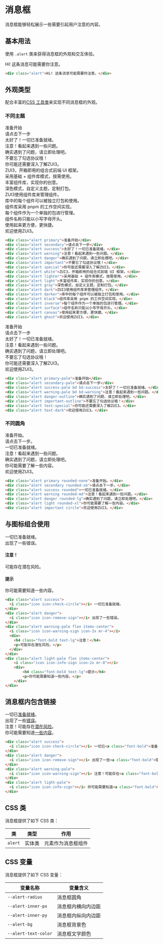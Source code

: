 # 消息框

消息框能够轻松展示一些需要引起用户注意的内容。

## 基本用法

使用 `.alert` 类来获得消息框的外观和交互体验。

<Example>
  <div class="alert">Hi! 这条消息可能需要你注意。</div>
</Example>

```html
<div class="alert">Hi! 这条消息可能需要你注意。</div>
```

## 外观类型

配合丰富的[CSS 工具类](/utilities/)来实现不同消息框的外观。

### 不同主题

<Example class="space-y-4">
    <div class="alert primary">准备开始</div>
    <div class="alert secondary">请点击下一步</div>
    <div class="alert success">太好了！一切已准备就绪。</div>
    <div class="alert warning">注意！看起来遇到一些问题。</div>
    <div class="alert danger">确实遇到了问题，请立即处理吧。</div>
    <div class="alert important">不要忘了勾选协议哦！</div>
    <div class="alert special">你可能还需要深入了解ZUI3。</div>
    <div class="alert white">ZUI3，开箱即用的组合式前端 UI 框架。</div>
    <div class="alert lighter">采用基础 + 组件库模式，按需使用。</div>
    <div class="alert light">丰富组件库，实现你的创意。</div>
    <div class="alert gray">深色模式，自定义主题，定制打包。</div>
    <div class="alert dark">ZUI3使用组件库来管理组件。</div>
    <div class="alert darker">库中的每个组件可以被独立打包和使用。</div>
    <div class="alert black">组件库采用 pnpm 的工作空间实现。</div>
    <div class="alert inverse">每个组件作为一个单独的包进行管理。</div>
    <div class="alert surface">组件名称只能以小写字母开头。</div>
    <div class="alert canvas">使用起来更方便，更快捷。</div>
    <div class="alert ghost">欢迎使用ZUI3。</div>
</Example>

```html
<div class="alert primary">准备开始</div>
<div class="alert secondary">请点击下一步</div>
<div class="alert success">太好了！一切已准备就绪。</div>
<div class="alert warning">注意！看起来遇到一些问题。</div>
<div class="alert danger">确实遇到了问题，请立即处理吧。</div>
<div class="alert important">不要忘了勾选协议哦！</div>
<div class="alert special">你可能还需要深入了解ZUI3。</div>
<div class="alert white">ZUI3，开箱即用的组合式前端 UI 框架。</div>
<div class="alert lighter">采用基础 + 组件库模式，按需使用。</div>
<div class="alert light">丰富组件库，实现你的创意。</div>
<div class="alert gray">深色模式，自定义主题，定制打包。</div>
<div class="alert dark">ZUI3使用组件库来管理组件。</div>
<div class="alert darker">库中的每个组件可以被独立打包和使用。</div>
<div class="alert black">组件库采用 pnpm 的工作空间实现。</div>
<div class="alert inverse">每个组件作为一个单独的包进行管理。</div>
<div class="alert surface">组件名称只能以小写字母开头。</div>
<div class="alert canvas">使用起来更方便，更快捷。</div>
<div class="alert ghost">欢迎使用ZUI3。</div>
```

<Example class="space-y-4">
    <div class="alert primary-pale">准备开始</div>
    <div class="alert secondary-pale">请点击下一步</div>
    <div class="alert success-pale bd bd-success">太好了！一切已准备就绪。</div>
    <div class="alert warning-pale bd bd-warning">注意！看起来遇到一些问题。</div>
    <div class="alert danger-outline">确实遇到了问题，请立即处理吧。</div>
    <div class="alert important-outline">不要忘了勾选协议哦！</div>
    <div class="alert text-special">你可能还需要深入了解ZUI3。</div>
    <div class="alert text-dark">欢迎使用ZUI3。</div>
</Example>

```html
<div class="alert primary-pale">准备开始</div>
<div class="alert secondary-pale">请点击下一步</div>
<div class="alert success-pale bd bd-success">太好了！一切已准备就绪。</div>
<div class="alert warning-pale bd bd-warning">注意！看起来遇到一些问题。</div>
<div class="alert danger-outline">确实遇到了问题，请立即处理吧。</div>
<div class="alert important-outline">不要忘了勾选协议哦！</div>
<div class="alert text-special">你可能还需要深入了解ZUI3。</div>
<div class="alert text-dark">欢迎使用ZUI3。</div>
```

### 不同圆角

<Example class="space-y-4">
    <div class="alert primary rounded-none">准备开始。</div>
    <div class="alert secondary rounded-sm">请点击下一步。</div>
    <div class="alert success rounded">一切已准备就绪。</div>
    <div class="alert warning rounded-md">注意！看起来遇到一些问题。</div>
    <div class="alert danger rounded-lg">确实遇到了问题，请立即处理吧。</div>
    <div class="alert light rounded-xl">你可能需要了解一些内容。</div>
    <div class="alert important circle">欢迎使用ZUI3。</div>
</Example>

```html
<div class="alert primary rounded-none">准备开始。</div>
<div class="alert secondary rounded-sm">请点击下一步。</div>
<div class="alert success rounded">一切已准备就绪。</div>
<div class="alert warning rounded-md">注意！看起来遇到一些问题。</div>
<div class="alert danger rounded-lg">确实遇到了问题，请立即处理吧。</div>
<div class="alert light rounded-xl">你可能需要了解一些内容。</div>
<div class="alert important circle">欢迎使用ZUI3。</div>
```

## 与图标组合使用

<Example class="space-y-4">
    <div class="alert success">
      <i class="icon icon-check-circle"></i> 一切已准备就绪。
    </div>
    <div class="alert danger">
      <i class="icon icon-remove-sign"></i> 出现了一些错误。
    </div>
    <div class="alert warning-pale flex items-center">
      <i class="icon icon-warning-sign icon-2x mr-4 "></i>
      <div>
        <h4 class="font-bold text-lg">注意！</h4>
        <p>可能存在潜在风险。</p>
      </div>
    </div>
    <div class="alert light-pale flex items-center">
        <i class="icon icon-info-sign icon-2x mr-4"></i>
        <div>
            <h4 class="font-bold text-lg">提示</h4>
            <p>你可能需要知道一些内容。</p>
        </div>
    </div>
</Example>

```html
<div class="alert success">
  <i class="icon icon-check-circle"></i> 一切已准备就绪。
</div>
<div class="alert danger">
  <i class="icon icon-remove-sign"></i> 出现了一些错误。
</div>
<div class="alert warning-pale flex items-center">
  <i class="icon icon-warning-sign icon-2x mr-4"></i>
  <div>
    <h4 class="font-bold text-lg">注意！</h4>
    <p>可能存在潜在风险。</p>
  </div>
</div>
<div class="alert light-pale flex items-center">
    <i class="icon icon-info-sign icon-2x mr-8"></i>
    <div>
        <h4 class="font-bold text-lg">提示</h4>
        <p>你可能需要知道一些内容。</p>
    </div>
</div>
```

## 消息框内包含链接

<Example class="space-y-4">
    <div class="alert success">
      <i class="icon icon-check-circle"></i> 一切已<a href="###" class="font-bold">准备就绪</a>。
    </div>
    <div class="alert danger">
      <i class="icon icon-remove-sign"></i> 出现了一些<a href="###" class="font-bold">错误</a>。
    </div>
    <div class="alert warning-pale">
      <i class="icon icon-warning-sign"></i> 注意！可能存在<a href="###" class="font-bold">潜在风险</a>。
    </div>
    <div class="alert light-pale">
      <i class="icon icon-info-sign"></i> 你可能需要知道<a href="###" class="font-bold">一些内容</a>。
    </div>
</Example>

```html
<div class="alert success">
  <i class="icon icon-check-circle"></i> 一切已<a class="font-bold">准备就绪</a>。
</div>
<div class="alert danger">
  <i class="icon icon-remove-sign"></i> 出现了一些<a class="font-bold">错误</a>。
</div>
<div class="alert warning-pale">
  <i class="icon icon-warning-sign"></i> 注意！可能存在<a class="font-bold">潜在风险</a>。
</div>
<div class="alert light-pale">
  <i class="icon icon-info-sign"></i> 你可能需要知道<a class="font-bold">一些内容</a>。
</div>
```

## CSS 类

消息框提供了如下 CSS 类：

| 类        | 类型          | 作用               |
| --------- |:-------------:| ------------------ |
| `alert`   | 实体类        | 元素作为消息框组件 |


## CSS 变量

消息框提供了如下 CSS 变量：

| 变量名称             | 变量含义     |
| ---------------------|--------------|
| `--alert-radius`     | 消息框圆角   |
| `--alert-inner-px`   | 消息框内横向内边距 |
| `--alert-inner-py`   | 消息框内纵向内边距 |
| `--alert-bg`         | 消息框背景色 |
| `--alert-text-color` | 消息框文字颜色 |

